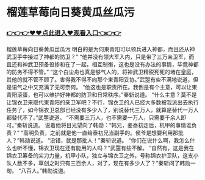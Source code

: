 # 榴莲草莓向日葵黄瓜丝瓜污

### <a href="https://github.com/xinfue/dunp/issues/2">👉👉👉♥♥点此进入♥观看入口👈👉👉</a>

榴莲草莓向日葵黄瓜丝瓜污
 明白的是为何東青阳可以领兵进入神都，而且还从神武卫手中接过了神都的防卫？”
    “他并没有领大军入内，只是带了三万亲卫军，而且还和神武卫预备役掺和在了一起，相互制衡，这也是没有办法的事情，毕竟神都的防务不得不管。”
    “这个白尘舟也真是够气人的，将神武卫精锐死死的堵在皇庭，其他的就不管不顾了。害得我不得不向那个東青阳妥协。”武曌有些不满地说道，但是语气之中又充满了无可奈何。
    “他这也是职责所在。我倒是有个主意，可以让東青阳滚蛋，也可以维护好神都的防卫和日常秩序。”秦斩说道。
    “什么主意？莫不是让锦衣卫来取代東青阳的亲卫军吧？不行，锦衣卫的人已经大多数被我派出去执行任务了，如今锦衣卫总部已经没有多少人了，别说替代三万人，就算是替代一万人都替代不了。”武曌说道。
    “不需要三万人，也不需要一万人，只需要千余人即可。”秦斩说道。
    说着他将目光望向了韩勋：“韩兄，姜泰初走后，机甲的事情谁负责？”
    “高明负责，之前就是他一直给泰初兄当副手的。侯爷是想要利用那批人？”韩勋说道。
    “没错，就是那批人！”秦斩说道。
    “你们在说什么啊，我怎么什么也听不懂，锦衣卫现在还有能用的人吗？”武曌有些不解。
    “自然有，这是我在锦衣卫筹备的尖刀力量，机甲小队，独立与锦衣卫之外，号称锦衣护卫队，这支小队人数不多，草创之时只有三百余人，对了，现在有多少人了？”秦斩问了韩勋一句。
    “八百人。”韩勋说道。
